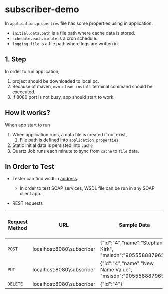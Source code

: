 # subscriber-demo

 In `application.properties` file has some properties using in application.
- `initial.data.path` is a file path where cache data is stored.
- `schedule.each.minute` is a cron schedule. 
- `logging.file` is a file path where logs are written in.
    

## 1. Step
In order to run application,
1. project should be downloaded to local pc.
2. Because of maven, `mvn clean install` terminal command should be execeuted.
3. If 8080 port is not busy, app should start to work.
  
 
## How it works?
When app start to run
1.  When application runs, a data file is created if not exist,
    1. File path is defined into `application.properties`.
2.  Static initial data is persisted into `cache`
3.  Quartz Job runs each minute to sync from `cache` to `file` data.

## In Order to Test
- Tester can find wsdl in [address](http://localhost:8080/ws/subscriberWsdl.wsdl).
    - In order to test SOAP services, WSDL file can be run in any SOAP client app.
    
- REST requests

|  Request Method | URL | Sample Data| Success Http Status Code | Error Http Status Code
|------|----|----|----|----|
| `POST`  | localhost:8080\subscriber | {"id":"4","name":"Stephany Kirk", "msisdn":"905558887965"} | `201` | `400` |
|  `PUT` |  localhost:8080\subscriber |  {"id":"4","name":"New Name Value", "msisdn":"905558887965"}  | `200`| `404` | 
| `DELETE` | localhost:8080\subscriber | {"id":"4"} | `200`| `404` |  


